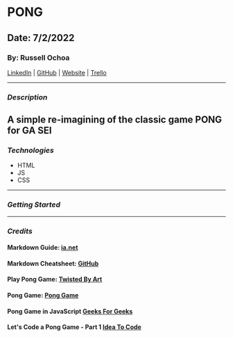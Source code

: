# **PONG**

## **Date: 7/2/2022**

### **By: Russell Ochoa**

[LinkedIn](https://www.linkedin.com/in/russell-ochoa-7a2a9516/) | [GitHub](https://github.com/russellgochoa) | [Website](https://www.eg15m.com/) | [Trello](https://trello.com/b/eNux0e9S/russell-ochoa)

---

### **_*Description*_**

## A simple re-imagining of the classic game PONG for GA SEI

### **_*Technologies*_**

- HTML
- JS
- CSS

---

### **_Getting Started_**

---

### **_Credits_**

#### **Markdown Guide:** **[ia.net](https://ia.net/)**

#### **Markdown Cheatsheet:** **[GitHub](https://github.com/)**

#### **Play Pong Game:** **[Twisted By Art](https://ponggame.io/)**

#### **Pong Game:** **[Pong Game](https://www.ponggame.org/)**

#### **Pong Game in JavaScript** **[Geeks For Geeks](https://www.geeksforgeeks.org/pong-game-in-javascript/)**

#### **Let's Code a Pong Game - Part 1** **[Idea To Code](https://ideatocode.wordpress.com/tag/pong-game/)**
